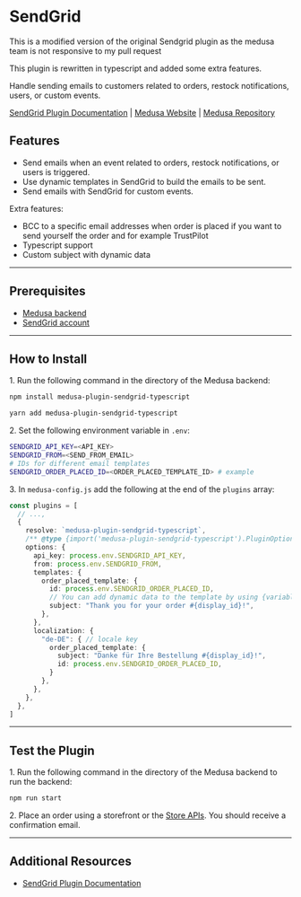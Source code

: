 # SendGrid

This is a modified version of the original Sendgrid plugin as the medusa team is not responsive to my pull request

This plugin is rewritten in typescript and added some extra features.

Handle sending emails to customers related to orders, restock notifications, users, or custom events.

[SendGrid Plugin Documentation](https://docs.medusajs.com/plugins/notifications/sendgrid) | [Medusa Website](https://medusajs.com) | [Medusa Repository](https://github.com/medusajs/medusa)

## Features

- Send emails when an event related to orders, restock notifications, or users is triggered.
- Use dynamic templates in SendGrid to build the emails to be sent.
- Send emails with SendGrid for custom events.

Extra features:

- BCC to a specific email addresses when order is placed if you want to send yourself the order and for example TrustPilot
- Typescript support
- Custom subject with dynamic data

---

## Prerequisites

- [Medusa backend](https://docs.medusajs.com/development/backend/install)
- [SendGrid account](https://signup.sendgrid.com/)

---

## How to Install

1\. Run the following command in the directory of the Medusa backend:

  ```bash
  npm install medusa-plugin-sendgrid-typescript
  ```

  ```bash
  yarn add medusa-plugin-sendgrid-typescript
  ```

2\. Set the following environment variable in `.env`:

  ```bash
  SENDGRID_API_KEY=<API_KEY>
  SENDGRID_FROM=<SEND_FROM_EMAIL>
  # IDs for different email templates
  SENDGRID_ORDER_PLACED_ID=<ORDER_PLACED_TEMPLATE_ID> # example
  ```

3\. In `medusa-config.js` add the following at the end of the `plugins` array:

  ```ts
  const plugins = [
    // ...,
    {
      resolve: `medusa-plugin-sendgrid-typescript`,
      /** @type {import('medusa-plugin-sendgrid-typescript').PluginOptions} */
      options: {
        api_key: process.env.SENDGRID_API_KEY,
        from: process.env.SENDGRID_FROM,
        templates: {
          order_placed_template: {
            id: process.env.SENDGRID_ORDER_PLACED_ID,
            // You can add dynamic data to the template by using {variable_name}
            subject: "Thank you for your order #{display_id}!",
          },
        },
        localization: {
          "de-DE": { // locale key
            order_placed_template: {
              subject: "Danke für Ihre Bestellung #{display_id}!",
              id: process.env.SENDGRID_ORDER_PLACED_ID,
            }
          },
        },
      },
    },
  ]
  ```

---

## Test the Plugin

1\. Run the following command in the directory of the Medusa backend to run the backend:

  ```bash
  npm run start
  ```

2\. Place an order using a storefront or the [Store APIs](https://docs.medusajs.com/api/store). You should receive a confirmation email.

---

## Additional Resources

- [SendGrid Plugin Documentation](https://docs.medusajs.com/plugins/notifications/sendgrid)
